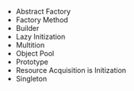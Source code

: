 * Abstract Factory
* Factory Method
* Builder
* Lazy Initization
* Multition
* Object Pool
* Prototype
* Resource Acquisition is Initization
* Singleton
